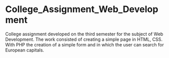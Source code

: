 # College_Assignment_Web_Development
College assignment developed on the third semester for the subject of Web Development.
The work consisted of creating a simple page in HTML, CSS. With PHP the creation of a simple form and in which the user can search for European capitals.
